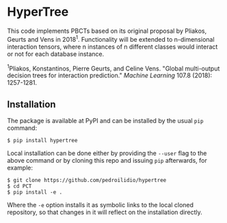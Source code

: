 # HyperTree
This code implements PBCTs based on its original proposal by Pliakos, Geurts and Vens in 2018<sup>1</sup>. Functionality will be extended to n-dimensional interaction tensors, where n instances of n different classes would interact or not for each database instance.

<sup>1</sup>Pliakos, Konstantinos, Pierre Geurts, and Celine Vens. "Global multi-output decision trees for interaction prediction." *Machine Learning* 107.8 (2018): 1257-1281.

## Installation
The package is available at PyPI and can be installed by the usual `pip` command:
```
$ pip install hypertree
```
Local installation can be done either by providing the `--user` flag to the above command or by cloning this repo and issuing `pip` afterwards, for example:
```
$ git clone https://github.com/pedroilidio/hypertree
$ cd PCT
$ pip install -e .
```
Where the `-e` option installs it as symbolic links to the local cloned repository, so that changes in it will reflect on the installation directly.
